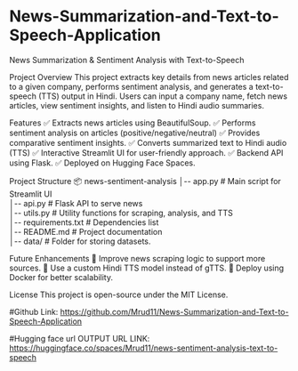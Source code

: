 # News-Summarization-and-Text-to-Speech-Application
News Summarization & Sentiment Analysis with Text-to-Speech

Project Overview
This project extracts key details from news articles related to a given company, performs sentiment analysis, and generates a text-to-speech (TTS) output in Hindi. Users can input a company name, fetch news articles, view sentiment insights, and listen to Hindi audio summaries.

Features
✅ Extracts news articles using BeautifulSoup.
✅ Performs sentiment analysis on articles (positive/negative/neutral)
✅ Provides comparative sentiment insights.
✅ Converts summarized text to Hindi audio (TTS)
✅ Interactive Streamlit UI for user-friendly approach.
✅ Backend API using Flask.
✅ Deployed on Hugging Face Spaces.

Project Structure
📦 news-sentiment-analysis
│-- app.py           # Main script for Streamlit UI  
│-- api.py           # Flask API to serve news  
│-- utils.py         # Utility functions for scraping, analysis, and TTS  
│-- requirements.txt # Dependencies list  
│-- README.md        # Project documentation  
│-- data/            # Folder for storing datasets.  

Future Enhancements
🔹 Improve news scraping logic to support more sources.
🔹 Use a custom Hindi TTS model instead of gTTS.
🔹 Deploy using Docker for better scalability.

License
This project is open-source under the MIT License.

#Github Link: https://github.com/Mrud11/News-Summarization-and-Text-to-Speech-Application

#Hugging face url
OUTPUT URL LINK:
https://huggingface.co/spaces/Mrud11/news-sentiment-analysis-text-to-speech
